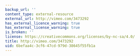 ```yaml
---
backup_url: ''
content_type: external-resource
external_url: http://vimeo.com/3473292
has_external_licence_warning: true
has_external_license_warning: true
is_broken: ''
license: https://creativecommons.org/licenses/by-nc-sa/4.0/
title: http://vimeo.com/3473292
uid: 6befaa4c-3cf6-47cd-979d-38645f55fb1a
---
```

